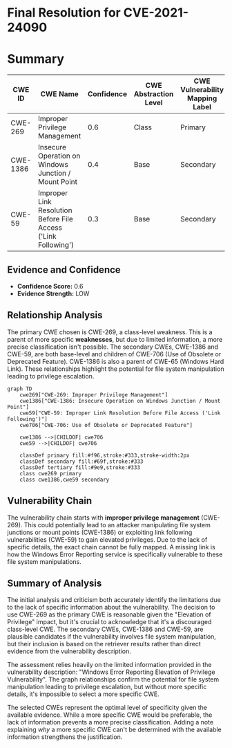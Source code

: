 # Final Resolution for CVE-2021-24090

# Summary
| CWE ID        | CWE Name                                                                  | Confidence | CWE Abstraction Level | CWE Vulnerability Mapping Label | CWE-Vulnerability Mapping Notes |
|---------------|---------------------------------------------------------------------------|------------|-----------------------|---------------------------------|-------------------------------|
| CWE-269       | Improper Privilege Management                                             | 0.6        | Class                 | Primary                           | Discouraged                   |
| CWE-1386      | Insecure Operation on Windows Junction / Mount Point                      | 0.4        | Base                  | Secondary                         | Allowed                       |
| CWE-59        | Improper Link Resolution Before File Access ('Link Following')            | 0.3        | Base                  | Secondary                         | Allowed                       |

## Evidence and Confidence

*   **Confidence Score:** 0.6
*   **Evidence Strength:** LOW

## Relationship Analysis
The primary CWE chosen is CWE-269, a class-level weakness. This is a parent of more specific **weaknesses**, but due to limited information, a more precise classification isn't possible. The secondary CWEs, CWE-1386 and CWE-59, are both base-level and children of CWE-706 (Use of Obsolete or Deprecated Feature). CWE-1386 is also a parent of CWE-65 (Windows Hard Link). These relationships highlight the potential for file system manipulation leading to privilege escalation.

```mermaid
graph TD
    cwe269["CWE-269: Improper Privilege Management"]
    cwe1386["CWE-1386: Insecure Operation on Windows Junction / Mount Point"]
    cwe59["CWE-59: Improper Link Resolution Before File Access ('Link Following')"]
    cwe706["CWE-706: Use of Obsolete or Deprecated Feature"]

    cwe1386 -->|CHILDOF| cwe706
    cwe59 -->|CHILDOF| cwe706

    classDef primary fill:#f96,stroke:#333,stroke-width:2px
    classDef secondary fill:#69f,stroke:#333
    classDef tertiary fill:#9e9,stroke:#333
    class cwe269 primary
    class cwe1386,cwe59 secondary
```

## Vulnerability Chain
The vulnerability chain starts with **improper privilege management** (CWE-269). This could potentially lead to an attacker manipulating file system junctions or mount points (CWE-1386) or exploiting link following vulnerabilities (CWE-59) to gain elevated privileges. Due to the lack of specific details, the exact chain cannot be fully mapped. A missing link is how the Windows Error Reporting service is specifically vulnerable to these file system manipulations.

## Summary of Analysis
The initial analysis and criticism both accurately identify the limitations due to the lack of specific information about the vulnerability. The decision to use CWE-269 as the primary CWE is reasonable given the "Elevation of Privilege" impact, but it's crucial to acknowledge that it's a discouraged class-level CWE. The secondary CWEs, CWE-1386 and CWE-59, are plausible candidates if the vulnerability involves file system manipulation, but their inclusion is based on the retriever results rather than direct evidence from the vulnerability description.

The assessment relies heavily on the limited information provided in the vulnerability description: "Windows Error Reporting Elevation of Privilege Vulnerability". The graph relationships confirm the potential for file system manipulation leading to privilege escalation, but without more specific details, it's impossible to select a more specific CWE.

The selected CWEs represent the optimal level of specificity given the available evidence. While a more specific CWE would be preferable, the lack of information prevents a more precise classification. Adding a note explaining *why* a more specific CWE can't be determined with the available information strengthens the justification.